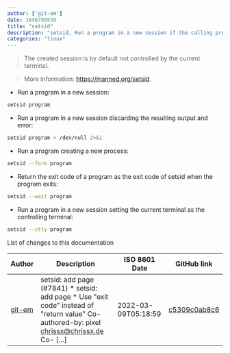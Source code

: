 ```yaml
---
author: ['git-em']
date: 1646799539
title: "setsid"
description: "setsid, Run a program in a new session if the calling process is not a process group leader."
categories: "linux"
---
```

> The created session is by default not controlled by the current terminal.

> More information: <https://manned.org/setsid>.

- Run a program in a new session:

```bash
setsid program
```

- Run a program in a new session discarding the resulting output and error:

```bash
setsid program > /dev/null 2>&1
```

- Run a program creating a new process:

```bash
setsid --fork program
```

- Return the exit code of a program as the exit code of setsid when the program exits:

```bash
setsid --wait program
```

- Run a program in a new session setting the current terminal as the controlling terminal:

```bash
setsid --ctty program
```
List of changes to this documentation


Author | Description | ISO 8601 Date | GitHub link
------|-----|-----|-----
[git-em](mailto:56173216+git-em@users.noreply.github.com) | setsid: add page (#7841) * setsid: add page * Use "exit code" instead of "return value" Co-authored-by: pixel <chrissx@chrissx.de> Co- [...] | 2022-03-09T05:18:59 | [c5309c0ab8c6](https://github.com/tldr-pages/tldr/commit/c5309c0ab8c68e949994ae1189543b895c6f30ef)

